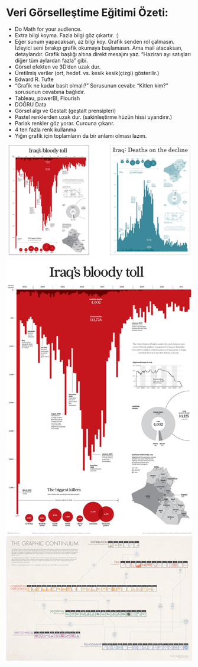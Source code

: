 # Veri Görselleştime Eğitimi Özeti:
- Do Math for your audience.
- Extra bilgi koyma. Fazla bilgi göz çıkartır. :)
- Eğer sunum yapacaksan, az bilgi koy. Grafik senden rol çalmasın. İzleyici seni bırakıp grafik okumaya başlamasın. Ama mail atacaksan, detaylandır. Grafik başlığı altına direkt mesajını yaz. “Haziran ayı satışları diğer tüm aylardan fazla” gibi. 
- Görsel efekten ve 3D’den uzak dur.
- Üretilmiş veriler (ort, hedef. vs. kesik kesik(çizgi) gösterilir.)
- Edward R. Tufte
- “Grafik ne kadar basit olmalı?” Sorusunun cevabı: “Kitlen kim?” sorusunun cevabına bağlıdır.
- Tableau, powerBI, Flourish
- DOĞRU Data
- Görsel algı ve Gestalt (geştalt prensipleri)
- Pastel renklerden uzak dur. (sakinleştirme hüzün hissi uyandırır.)
- Parlak renkler göz yorar. Curcuna çıkarır.
- 4 ten fazla renk kullanma
- Yığın grafik için toplamların da bir anlamı olması lazım.


![data_visualization_1](https://github.com/yunusemre002/Papers/blob/main/photos/data_visualization_1.png?raw=true)
![data_visualization_2](https://github.com/yunusemre002/Papers/blob/main/photos/data_visualization_2.jpg?raw=true)
![data_visualization_3](https://github.com/yunusemre002/Papers/blob/main/photos/data_visualization_3.jpg?raw=true)


      
